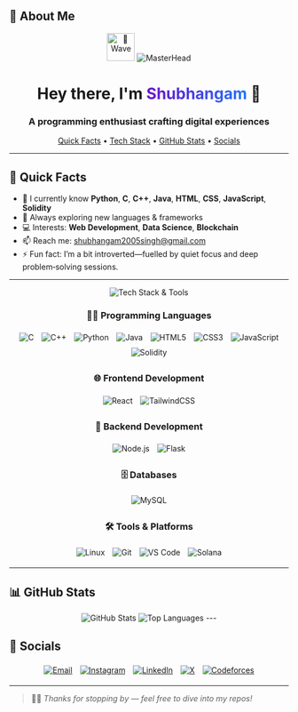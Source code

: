 ## 👋 About Me

<p align="center">
  <img src="https://media.giphy.com/media/hvRJCLFzcasrR4ia7z/giphy.gif" alt="👋 Wave" width="50"/>
  <img src="https://user-images.githubusercontent.com/10498744/210012254-234538ff-d198-48aa-8964-37e6fd45d227.gif" alt="MasterHead" />
</p>

<h1 align="center">
  Hey there, I'm <span style="color: #6a11cb; background: linear-gradient(90deg, #6a11cb, #2575fc); -webkit-background-clip: text; color: transparent;">Shubhangam</span> 👋
</h1>
<h3 align="center">
  A programming enthusiast crafting digital experiences
</h3>

<p align="center">
  <a href="#quick-facts">Quick Facts</a> •
  <a href="#tech-stack">Tech Stack</a> •
  <a href="#github-stats">GitHub Stats</a> •
  <a href="#socials">Socials</a>
</p>

---

## 🚀 Quick Facts

- 🌱 I currently know **Python**, **C**, **C++**, **Java**, **HTML**, **CSS**, **JavaScript**, **Solidity**
- 🧠 Always exploring new languages & frameworks  
- 💻 Interests: **Web Development**, **Data Science**, **Blockchain**  
- 📫 Reach me: [shubhangam2005singh@gmail.com](mailto:shubhangam2005singh@gmail.com)  
- ⚡ Fun fact: I’m a bit introverted—fuelled by quiet focus and deep problem‑solving sessions. 

---
<!-- 🌈 Badge Header-->
<p align="center">
  <img
    src="https://img.shields.io/badge/🔧%20Tech%20Stack%20%26%20Tools-Ready%20to%20Rock-6a11cb?style=for-the-badge&logo=tools&logoColor=white"
    alt="Tech Stack & Tools"
  />
</p>

<div align="center">

  <!-- 👨‍💻 Programming Languages -->
  <h3>👨‍💻 Programming Languages</h3>
  <img src="https://img.shields.io/badge/C-00599C?style=for-the-badge&logo=c&logoColor=white"    alt="C" style="margin:5px;"/>
  <img src="https://img.shields.io/badge/C++-00599C?style=for-the-badge&logo=c%2B%2B&logoColor=white" alt="C++" style="margin:5px;"/>
  <img src="https://img.shields.io/badge/Python-3776AB?style=for-the-badge&logo=python&logoColor=white" alt="Python" style="margin:5px;"/>
  <img src="https://img.shields.io/badge/Java-ED8B00?style=for-the-badge&logo=openjdk&logoColor=white"  alt="Java" style="margin:5px;"/>
  <img src="https://img.shields.io/badge/HTML5-E34F26?style=for-the-badge&logo=html5&logoColor=white"    alt="HTML5" style="margin:5px;"/>
  <img src="https://img.shields.io/badge/CSS3-1572B6?style=for-the-badge&logo=css3&logoColor=white"      alt="CSS3" style="margin:5px;"/>
  <img src="https://img.shields.io/badge/JavaScript-F7DF1E?style=for-the-badge&logo=javascript&logoColor=black" alt="JavaScript" style="margin:5px;"/>
  <img src="https://img.shields.io/badge/Solidity-363636?style=for-the-badge&logo=solidity&logoColor=white" alt="Solidity" style="margin:5px;"/>

  <br/>

  <!-- 🌐 Frontend Development -->
  <h3>🌐 Frontend Development</h3>
  <img src="https://img.shields.io/badge/React-20232A?style=for-the-badge&logo=react&logoColor=61DAFB" alt="React" style="margin:5px;"/>
  <img src="https://img.shields.io/badge/TailwindCSS-0EA5E9?style=for-the-badge&logo=tailwindcss&logoColor=white" alt="TailwindCSS" style="margin:5px;"/>

  <br/>

  <!-- 🧠 Backend Development -->
  <h3>🧠 Backend Development</h3>
  <img src="https://img.shields.io/badge/Node.js-339933?style=for-the-badge&logo=nodedotjs&logoColor=white" alt="Node.js" style="margin:5px;"/>
  <img src="https://img.shields.io/badge/Flask-000000?style=for-the-badge&logo=flask&logoColor=white" alt="Flask" style="margin:5px;"/>

  <br/>

  <!-- 🗄️ Databases -->
  <h3>🗄️ Databases</h3>
  <img src="https://img.shields.io/badge/MySQL-00758F?style=for-the-badge&logo=mysql&logoColor=white" alt="MySQL" style="margin:5px;"/>

  <br/>

  <!-- 🛠️ Tools & Platforms -->
  <h3>🛠️ Tools & Platforms</h3>
  <img src="https://img.shields.io/badge/Linux-FCC624?style=for-the-badge&logo=linux&logoColor=black" alt="Linux" style="margin:5px;"/>
  <img src="https://img.shields.io/badge/Git-F05032?style=for-the-badge&logo=git&logoColor=white" alt="Git" style="margin:5px;"/>
  <img src="https://img.shields.io/badge/VS%20Code-007ACC?style=for-the-badge&logo=visual-studiocode&logoColor=white" alt="VS Code" style="margin:5px;"/>
  <img src="https://img.shields.io/badge/Solana-00FFA3?style=for-the-badge&logo=solana&logoColor=black" alt="Solana" style="margin:5px;"/>

</div>


---

## 📊 GitHub Stats

<p align="center">
  <img src="https://github-readme-stats.vercel.app/api?username=shubhangam-singh&show_icons=true&theme=tokyonight&include_all_commits=true&count_private=true" alt="GitHub Stats" />
  <img src="https://github-readme-stats.vercel.app/api/top-langs/?username=shubhangam-singh&layout=compact&theme=tokyonight" alt="Top Languages" />
---

## 📱 Socials

<p align="center">
  <a href="mailto:shubhangam2005singh@gmail.com"><img src="https://img.shields.io/badge/Email-shubhangam2005singh@gmail.com-D14836?style=for-the-badge&logo=gmail&logoColor=white" alt="Email" style="margin:5px;"/></a>
  <a href="https://instagram.com/shubhixion"><img src="https://img.shields.io/badge/Instagram-@shubhixion-E4405F?style=for-the-badge&logo=instagram&logoColor=white" alt="Instagram" style="margin:5px;"/></a>
  <a href="https://www.linkedin.com/in/shubhangam2005singh"><img src="https://img.shields.io/badge/LinkedIn-shubhangam2005singh-0A66C2?style=for-the-badge&logo=linkedin&logoColor=white" alt="LinkedIn" style="margin:5px;"/></a>
  <a href="https://x.com/Shubhangam28"><img src="https://img.shields.io/badge/X-@Shubhangam28-1DA1F2?style=for-the-badge&logo=twitter&logoColor=white" alt="X" style="margin:5px;"/></a>
    <a href="https://codeforces.com/profile/Shubhangam_Singh" target="_blank">
    <img 
      src="https://img.shields.io/badge/Codeforces-Specialist-1F8ACB?style=for-the-badge&logo=codeforces&logoColor=white" 
      alt="Codeforces" 
      style="margin:5px;" 
    />
  </a>

</p>

---

> 🧑‍💻 _Thanks for stopping by — feel free to dive into my repos!_  

